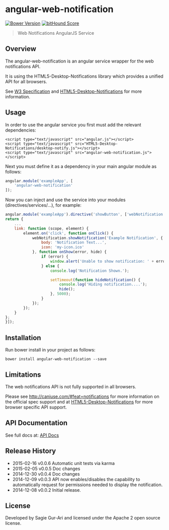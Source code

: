 # angular-web-notification

[![Bower Version](https://img.shields.io/bower/v/angular-web-notification.svg?style=flat)](https://github.com/sagiegurari/angular-web-notification/releases) [![bitHound Score](https://www.bithound.io/sagiegurari/angular-web-notification/badges/score.svg)](https://www.bithound.io/sagiegurari/angular-web-notification)

> Web Notifications AngularJS Service

## Overview
The angular-web-notification is an angular service wrapper for the web notifications API.

It is using the HTML5-Desktop-Notifications library which provides a unified API for all browsers.

See [W3 Specification](https://dvcs.w3.org/hg/notifications/raw-file/tip/Overview.html) and [HTML5-Desktop-Notifications](https://github.com/ttsvetko/HTML5-Desktop-Notifications) for more information.

## Usage
In order to use the angular service you first must add the relevant dependencies:

```
<script type="text/javascript" src="angular.js"></script>
<script type="text/javascript" src="HTML5-Desktop-Notifications/desktop-notify.js"></script>
<script type="text/javascript" src="angular-web-notification.js"></script>
```

Next you must define it as a dependency in your main angular module as follows:

```js
angular.module('exampleApp', [
    'angular-web-notification'
]);
```

Now you can inject and use the service into your modules (directives/services/...), for example:

```js
angular.module('exampleApp').directive('showButton', ['webNotification', function (webNotification) {
return {
    ...
    link: function (scope, element) {
        element.on('click', function onClick() {
            webNotification.showNotification('Example Notification', {
                body: 'Notification Text...',
                icon: 'my-icon.ico'
            }, function onShow(error, hide) {
                if (error) {
                    window.alert('Unable to show notification: ' + error.message);
                } else {
                    console.log('Notification Shown.');

                    setTimeout(function hideNotification() {
                        console.log('Hiding notification....');
                        hide();
                    }, 5000);
                }
            });
        });
    }
};
}]);
```

## Installation
Run bower install in your project as follows:
```
bower install angular-web-notification --save
```

## Limitations
The web notifications API is not fully supported in all browsers.

Please see http://caniuse.com/#feat=notifications for more information on the official spec support and at [HTML5-Desktop-Notifications](https://github.com/ttsvetko/HTML5-Desktop-Notifications) for more browser specific API support.

## API Documentation
See full docs at: [API Docs](docs/api.md)

## Release History

 * 2015-02-16   v0.0.6   Automatic unit tests via karma
 * 2015-02-05   v0.0.5   Doc changes
 * 2014-12-30   v0.0.4   Doc changes
 * 2014-12-09   v0.0.3   API now enables/disables the capability to automatically request for permissions needed to display the notification.
 * 2014-12-08   v0.0.2   Initial release.

## License
Developed by Sagie Gur-Ari and licensed under the Apache 2 open source license.

